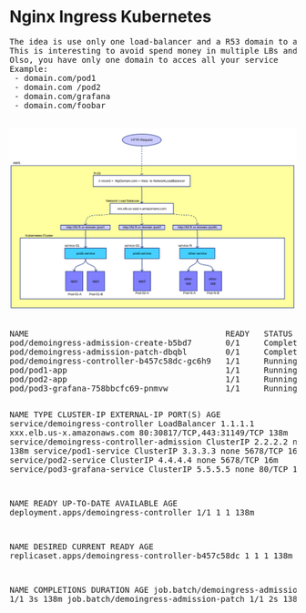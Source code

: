 # Nginx Ingress Kubernetes

<pre>
The idea is use only one load-balancer and a R53 domain to access all resources. 
This is interesting to avoid spend money in multiple LBs and maintain much more simplicity administration
Olso, you have only one domain to acces all your service
Example: 
 - domain.com/pod1 
 - domain.com /pod2  
 - domain.com/grafana  
 - domain.com/foobar
</pre>

<br>

<div align="center">
<img src="arch.png" />
</div>


<br>
<pre>
NAME                                         READY   STATUS      RESTARTS   AGE
pod/demoingress-admission-create-b5bd7       0/1     Completed   0          138m
pod/demoingress-admission-patch-dbqbl        0/1     Completed   0          138m
pod/demoingress-controller-b457c58dc-gc6h9   1/1     Running     0          138m
pod/pod1-app                                 1/1     Running     0          16m
pod/pod2-app                                 1/1     Running     0          16m
pod/pod3-grafana-758bbcfc69-pnmvw            1/1     Running     0          16m

NAME                                       TYPE           CLUSTER-IP       EXTERNAL-IP                                                                     PORT(S)                      AGE
service/demoingress-controller             LoadBalancer   1.1.1.1    xxx.elb.us-x.amazonaws.com   80:30817/TCP,443:31149/TCP   138m
service/demoingress-controller-admission   ClusterIP      2.2.2.2    none                         443/TCP                      138m
service/pod1-service                       ClusterIP      3.3.3.3    none                         5678/TCP                     16m
service/pod2-service                       ClusterIP      4.4.4.4    none                         5678/TCP                     16m
service/pod3-grafana-service               ClusterIP      5.5.5.5    none                         80/TCP                       16m

NAME                                     READY   UP-TO-DATE   AVAILABLE   AGE
deployment.apps/demoingress-controller   1/1     1            1           138m

NAME                                               DESIRED   CURRENT   READY   AGE
replicaset.apps/demoingress-controller-b457c58dc   1         1         1       138m

NAME                                     COMPLETIONS   DURATION   AGE
job.batch/demoingress-admission-create   1/1           3s         138m
job.batch/demoingress-admission-patch    1/1           2s         138m
</pre>


<br>
